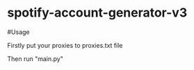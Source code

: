 # spotify-account-generator-v3

#Usage

Firstly put your proxies to proxies.txt file


Then run "main.py"
